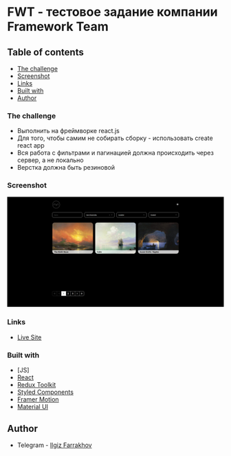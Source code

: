 # FWT - тестовое задание компании Framework Team

## Table of contents

  - [The challenge](#the-challenge)
  - [Screenshot](#screenshot)
  - [Links](#links)
  - [Built with](#built-with)
  - [Author](#author)


### The challenge

- Выполнить на фреймворке react.js
- Для того, чтобы самим не собирать сборку - использовать create react app
- Вся работа с фильтрами и пагинацией должна происходить через сервер, а не локально
- Верстка должна быть резиновой

### Screenshot

![](./src/assets/screenshot.jpg)

### Links

- [Live Site](https://hromus-51.github.io/FWT-test-task/)

### Built with

- [JS]
- [React](https://reactjs.org/) 
- [Redux Toolkit](https://redux-toolkit.js.org/)
- [Styled Components](https://styled-components.com/)
- [Framer Motion](https://www.framer.com/motion/)
- [Material UI](https://mui.com/material-ui/react-pagination/)

## Author

- Telegram - [Ilgiz Farrakhov](https://t.me/Ilgiz_front)